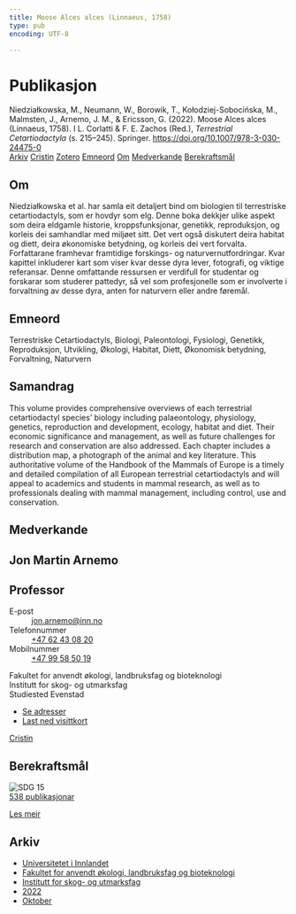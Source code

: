 ```yaml
---
title: Moose Alces alces (Linnaeus, 1758)
type: pub
encoding: UTF-8

---
```

<h1>Publikasjon</h1>
<article id="csl-bib-container-JIDAWV8A" class="csl-bib-container">
  <div class="csl-bib-body"> <div class="csl-entry">Niedziałkowska, M., Neumann, W., Borowik, T., Kołodziej-Sobocińska, M., Malmsten, J., Arnemo, J. M., &#38; Ericsson, G. (2022). Moose Alces alces (Linnaeus, 1758). I L. Corlatti &#38; F. E. Zachos (Red.), <i>Terrestrial Cetartiodactyla</i> (s. 215–245). Springer. <a href="https://doi.org/10.1007/978-3-030-24475-0">https://doi.org/10.1007/978-3-030-24475-0</a></div> </div>
  <div class="csl-bib-buttons">
    <a href="#taxonomy-article-JIDAWV8A" alt="archive" class="csl-bib-button">Arkiv</a>
    <a href="https://app.cristin.no/results/show.jsf?id=2059822" alt="Cristin" class="csl-bib-button">Cristin</a>
    <a href="http://zotero.org/groups/5881554/items/JIDAWV8A" alt="Zotero" class="csl-bib-button">Zotero</a>
    <a href="#keywords-article-JIDAWV8A" alt="keywords" class="csl-bib-button">Emneord</a>
    <a href="#about-article-JIDAWV8A" alt="about_pub" class="csl-bib-button">Om</a>
    <a href="#contributors-article-JIDAWV8A" alt="contributors" class="csl-bib-button">Medverkande</a>
    <a href="#sdg-article-JIDAWV8A" alt="sdg" class="csl-bib-button">Berekraftsmål</a>
  </div>
  <div id="csl-bib-meta-container-JIDAWV8A"></div>
</article>
<div id="csl-bib-meta-JIDAWV8A" class="csl-bib-meta">
  <article id="about-article-JIDAWV8A" class="about_pub-article">
    <h1>Om</h1>
    Niedziałkowska et al. har samla eit detaljert bind om biologien til terrestriske cetartiodactyls, som er hovdyr som elg. Denne boka dekkjer ulike aspekt som deira eldgamle historie, kroppsfunksjonar, genetikk, reproduksjon, og korleis dei samhandlar med miljøet sitt. Det vert også diskutert deira habitat og diett, deira økonomiske betydning, og korleis dei vert forvalta. Forfattarane framhevar framtidige forskings- og naturvernutfordringar. Kvar kapittel inkluderer kart som viser kvar desse dyra lever, fotografi, og viktige referansar. Denne omfattande ressursen er verdifull for studentar og forskarar som studerer pattedyr, så vel som profesjonelle som er involverte i forvaltning av desse dyra, anten for naturvern eller andre føremål.
  </article>
  <article id="keywords-article-JIDAWV8A" class="keywords-article">
    <h1>Emneord</h1>
    Terrestriske Cetartiodactyls, Biologi, Paleontologi, Fysiologi, Genetikk, Reproduksjon, Utvikling, Økologi, Habitat, Diett, Økonomisk betydning, Forvaltning, Naturvern
  </article>
  <article id="abstract-article-JIDAWV8A" class="abstract-article">
    <h1>Samandrag</h1>
    This volume provides comprehensive overviews of each terrestrial cetartiodactyl species’ biology including palaeontology, physiology, genetics, reproduction and development, ecology, habitat and diet. Their economic significance and management, as well as future challenges for research and conservation are also addressed. Each chapter includes a distribution map, a photograph of the animal and key literature. This authoritative volume of the Handbook of the Mammals of Europe is a timely and detailed compilation of all European terrestrial cetartiodactyls and will appeal to academics and students in mammal research, as well as to professionals dealing with mammal management, including control, use and conservation.
  </article>
  <article id="contributors-article-JIDAWV8A" class="contributors-article">
    <h1>Medverkande</h1>
    <div class="personas"> <div class="vrtx-hinn-person-card"> <div class="photo"> <i class="lar la-user-circle missing-person"></i> </div> <div class="info"> <hgroup><h1>Jon Martin Arnemo</h1> <h2>Professor</h2> </hgroup><dl> <dt>E-post</dt> <dd> <a href="mailto:jon.arnemo@inn.no">jon.arnemo@inn.no</a> </dd> <dt>Telefonnummer</dt> <dd><a href="tel:+4762430820"> +47 62 43 08 20 </a></dd> <dt>Mobilnummer</dt> <dd><a href="tel:+4799585019"> +47 99 58 50 19 </a></dd> </dl> <p> Fakultet for anvendt økologi, landbruksfag og bioteknologi<br> Institutt for skog- og utmarksfag<br> Studiested Evenstad </p> <ul class="vrtx-hinn-links"> <li><a href="https://www.inn.no/finn-en-ansatt/jon-arnemo.html#vrtx-hinn-addresses">Se adresser</a></li> <li><a href="https://www.inn.no/finn-en-ansatt/jon-arnemo.html?vrtx=vcf">Last ned visittkort</a></li> </ul> </div> </div> <a href="https://app.cristin.no/persons/show.jsf?id=328246" alt="Cristin URL" class="personas-cristin">Cristin</a> </div>
  </article>
  <article id="sdg-article-JIDAWV8A" class="sdg-article">
    <h1>Berekraftsmål</h1>
    <div class="sdg-container"><div id="sdg15" class="sdg">
        <img src="{{< params subfolder >}}images/sdg/sdg15_nn.png" class="image" alt="SDG 15">
        <div class="sdg-overlay">
          <a href="/nn/archive/?key=?sdg=15#archive" class="sdg-publication-count"><span>538</span> publikasjonar</a>
          <p><a href="https://fn.no/om-fn/fns-baerekraftsmaal/livet-paa-land?lang=nno-NO" class="sdg-read-more">Les meir</a></p>
        </div>
      </div></div>
  </article>
  <article id="taxonomy-article-JIDAWV8A" class="taxonomy-article">
    <h1>Arkiv</h1>
    <ul>
      <li>
        <a href="/nn/archive/?key=3DCRN523">Universitetet i Innlandet</a>
      </li>
      <li>
        <a href="/nn/archive/?key=T77LXH6D">Fakultet for anvendt økologi, landbruksfag og bioteknologi</a>
      </li>
      <li>
        <a href="/nn/archive/?key=7TRARPE3">Institutt for skog- og utmarksfag</a>
      </li>
      <li>
        <a href="/nn/archive/?key=H9K9UC39">2022</a>
      </li>
      <li>
        <a href="/nn/archive/?key=D6AN988W">Oktober</a>
      </li>
    </ul>
  </article>
</div>
